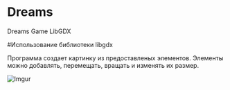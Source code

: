 # Dreams
Dreams Game LibGDX


#Использование библиотеки libgdx

Программа создает картинку из предоставленых элементов. Элементы можно добавлять, перемещать, вращать и изменять их размер.


![Imgur](https://i.imgur.com/0XBdKb2m.png)
